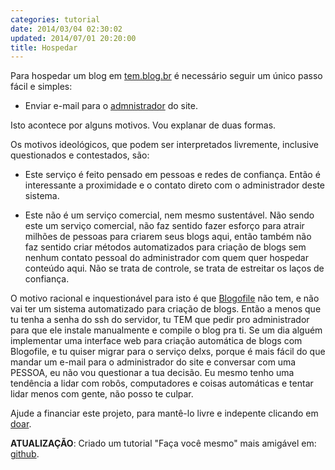 ```yaml
---
categories: tutorial
date: 2014/03/04 02:30:02
updated: 2014/07/01 20:20:00
title: Hospedar
---
```

Para hospedar um blog em [tem.blog.br](http://tem.blog.br) é necessário seguir um único passo fácil e simples:

* Enviar e-mail para o [admnistrador](../contato) do site.

Isto acontece por alguns motivos. Vou explanar de duas formas.

Os motivos ideológicos, que podem ser interpretados livremente, inclusive questionados e contestados, são:

* Este serviço é feito pensado em pessoas e redes de confiança. Então é interessante a proximidade e o contato direto com o administrador deste sistema.

* Este não é um serviço comercial, nem mesmo sustentável. Não sendo este um serviço comercial, não faz sentido fazer esforço para atrair milhões de pessoas para criarem seus blogs aqui, então também não faz sentido criar métodos automatizados para criação de blogs sem nenhum contato pessoal do administrador com quem quer hospedar conteúdo aqui. Não se trata de controle, se trata de estreitar os laços de confiança.

O motivo racional e inquestionável para isto é que [Blogofile](http://www.blogofile.com) não tem, e não vai ter um sistema automatizado para criação de blogs. Então a menos que tu tenha a senha do ssh do servidor, tu TEM que pedir pro administrador para que ele instale manualmente e compile o blog pra ti. Se um dia alguém implementar uma interface web para criação automática de blogs com Blogofile, e tu quiser migrar para o serviço delxs, porque é mais fácil do que mandar um e-mail para o administrador do site e conversar com uma PESSOA, eu não vou questionar a tua decisão. Eu mesmo tenho uma tendência a lidar com robôs, computadores e coisas automáticas e tentar lidar menos com gente, não posso te culpar.

Ajude a financiar este projeto, para mantê-lo livre e indepente clicando em [doar](../doar).

**ATUALIZAÇÃO**: Criado um tutorial "Faça você mesmo" mais amigável em: [github](../github).
